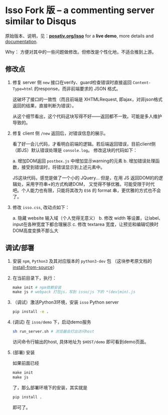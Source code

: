 # Isso Fork 版 – a commenting server similar to Disqus

原始版本、说明，见：**[posativ.org/isso](http://posativ.org/isso/)** for a **live demo**, more
details and [documentation](https://posativ.org/isso/docs/).

Why： 方便对其中的一些问题做修改。但修改是个性化地，不适合推到上游。

## 修改点

1. 修复 server 侧 `new` 接口在verify、guard检查错误时直接返回 `Content-Type=html` 的response，而非前端要求的 JSON 格式。
  
   这破坏了接口的一致性（而且前端是 XHTMLRequest, 即ajax，对非json格式返回的结果，直接判断为错误）。

   从这个细节看出，这个代码这块写得不好——返回都不一致。可能是多人维护导致的。

2. 修复 client 侧 `/new` 返回后，对错误信息的展示。

   看了好一会儿代码，才看明白前端的逻辑。若后端返回错误，目前client侧（即JS）默认错误处理是
   `console.log`。 修改这块的代码如下：

   a. 增加DOM返回 `postbox.js` 中增加显示warning的元素
   b. 增加错误处理函数，接受到错误时，将错误显示到上述元素中。

   JS这块代码，感觉是做了一个小的 JQuery... 但是，在用 JS 返回DOM的的逻辑处，采用字符串+的方式构建DOM，
   又觉得不够优雅。可能受限于时代吧。个人能力也有限，只能将其改为 `ES6` 的 format 串，更优雅的方式也不会了。

3. 修改 `isso.css`, 改动点如下：

   a. 隐藏 website 输入域（个人觉得无意义）
   b. 修改 width 等设置，让label、input在各种宽度下都合理展示
   c. 修改 textarea 宽度，让预览和编辑切换时DOM高度变换不那么大


## 调试/部署

1. 安装 `npm`, `Python3` 及其对应版本的 `python3-dev` 包 （这块参考原文档的[install-from-source][ifs]）
2. 在当前目录下，执行：

   ```Makefile
   make init # npm依赖安装
   make js # webpack 打包js，写到 isso/js 下的 *(dev|min).js
   ````

3. （调试）激活Python3环境，安装 `isso` Python server
   
    ```bash
    pip install -e .
    ```
  
4. (调试) 在 `isso/demo` 下，启动demo服务
   
   ```bash
   sh run_server.sh # 浏览器会打出访问host
   ```
   
   访问命令行输出的host, 具体地址为 `$HOST/demo` 即可看到demo页面。
  
5. (部署) 安装

   如果前面已经 

   ```Makefile
   make init
   make js
   ```

   了，那么部署环境下的安装，其实就是

   ```bash
   pip install .
   ```

   即可了。


[ifs]: https://posativ.org/isso/docs/install/#install-from-source